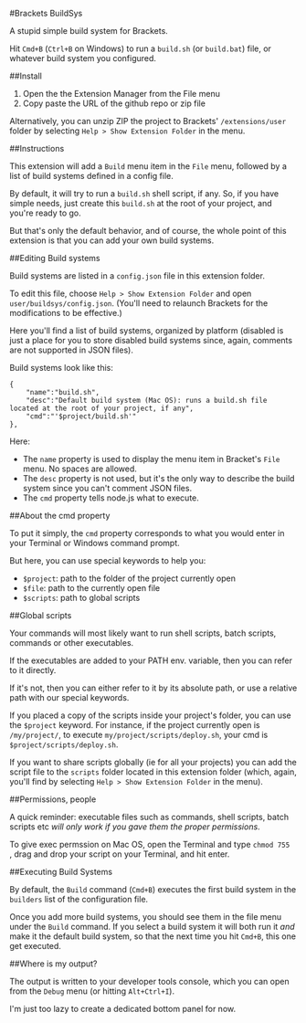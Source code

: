 #Brackets BuildSys

A stupid simple build system for Brackets.

Hit `Cmd+B` (`Ctrl+B` on Windows) to run a `build.sh` (or `build.bat`) file, or whatever build system you configured.

##Install

1. Open the the Extension Manager from the File menu
2. Copy paste the URL of the github repo or zip file

Alternatively, you can unzip ZIP the project to Brackets' `/extensions/user` folder by selecting `Help > Show Extension Folder` in the menu. 

##Instructions

This extension will add a `Build` menu item in the `File` menu, followed by a list of build systems defined in a config file.

By default, it will try to run a `build.sh` shell script, if any. So, if you have simple needs, just create this `build.sh` at the root of your project, and you're ready to go.

But that's only the default behavior, and of course, the whole point of this extension is that you can add your own build systems.

##Editing Build systems

Build systems are listed in a `config.json` file in this extension folder.

To edit this file, choose `Help > Show Extension Folder` and open `user/buildsys/config.json`. (You'll need to relaunch Brackets for the modifications to be effective.)

Here you'll find a list of build systems, organized by platform (disabled is just a place for you to store disabled build systems since, again, comments are not supported in JSON files).

Build systems look like this:

	{
        "name":"build.sh", 
        "desc":"Default build system (Mac OS): runs a build.sh file located at the root of your project, if any",
        "cmd":"'$project/build.sh'"
    },

Here:

* The `name` property is used to display the menu item in Bracket's `File` menu. No spaces are allowed.
* The `desc` property is not used, but it's the only way to describe the build system since you can't comment JSON files.
* The `cmd` property tells node.js what to execute.

##About the cmd property

To put it simply, the `cmd` property corresponds to what you would enter in your Terminal or Windows command prompt.

But here, you can use special keywords to help you:

* `$project`: path to the folder of the project currently open
* `$file`: path to the currently open file
* `$scripts`: path to global scripts

##Global scripts

Your commands will most likely want to run shell scripts, batch scripts, commands or other executables.

If the executables are added to your PATH env. variable, then you can refer to it directly.

If it's not, then you can either refer to it by its absolute path, or use a relative path with our special keywords.

If you placed a copy of the scripts inside your project's folder, you can use the `$project` keyword. For instance, if the project currently open is `/my/project/`, to execute `my/project/scripts/deploy.sh`, your cmd is `$project/scripts/deploy.sh`.

If you want to share scripts globally (ie for all your projects) you can add the script file to the `scripts` folder located in this extension folder (which, again, you'll find by selecting `Help > Show Extension Folder` in the menu).



##Permissions, people

A quick reminder: executable files such as commands, shell scripts, batch scripts etc *will only work if you gave them the proper permissions*.

To give exec permssion on Mac OS, open the Terminal and type `chmod 755 ` , drag and drop your script on your Terminal, and hit enter.


##Executing Build Systems

By default, the `Build` command (`Cmd+B`) executes the first build system in the `builders` list of the configuration file.

Once you add more build systems, you should see them in the file menu under the `Build` command. If you select a build system it will both run it *and* make it the default build system, so that the next time you hit `Cmd+B`, this one get executed.

##Where is my output?

The output is written to your developer tools console, which you can open from the `Debug` menu (or hitting `Alt+Ctrl+I`).

I'm just too lazy to create a dedicated bottom panel for now.



